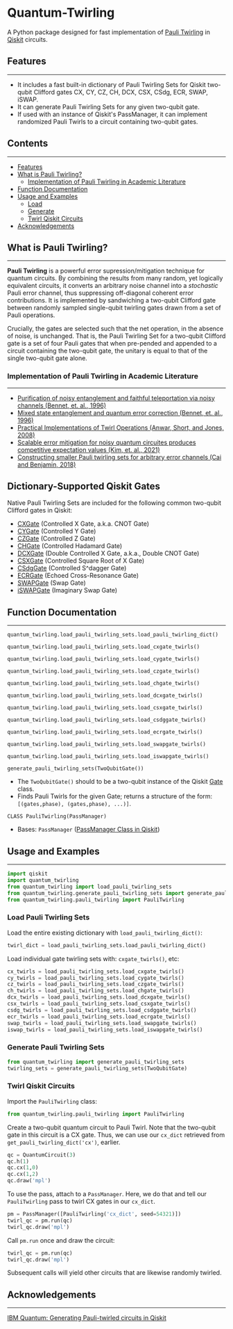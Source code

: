 # Quantum-Twirling
A Python package designed for fast implementation of [Pauli Twirling](/#What-Is-Pauli-Twirling?) in [Qiskit](https://qiskit.org/documentation/) circuits.


## Features
--- 
- It includes a fast built-in dictionary of Pauli Twirling Sets for Qiskit two-qubit Clifford gates CX, CY, CZ, CH, DCX, CSX, CSdg, ECR, SWAP, iSWAP.
- It can generate Pauli Twirling Sets for any given two-qubit gate.
- If used with an instance of Qiskit's PassManager, it can implement randomized Pauli Twirls to a circuit containing two-qubit gates.


## Contents
---
- [Features](/#Features)
- [What is Pauli Twirling?](/#What-is-Pauli-Twirling?)
  - [Implementation of Pauli Twirling in Academic Literature](#/Implementation-of-Pauli-Twirling)
- [Function Documentation](/#Function-Documentation)
- [Usage and Examples](/#Usage-and-Examples)
  - [Load](/#Load-Pauli-Twirling-Sets)
  - [Generate](/#Generate-Pauli-Twirling-Sets)
  - [Twirl Qiskit Circuits](/#Twirl-Qiskit-Circuits)
- [Acknowledgements](/#Acknowledgements)


## What is Pauli Twirling?
---
**Pauli Twirling** is a powerful error supression/mitigation technique for quantum circuits.
By combining the results from many random, yet logically equivalent circuits, it converts an arbitrary noise channel into a *stochastic* Pauli error channel, thus suppressing off-diagonal coherent error contributions. 
It is implemented by sandwiching a two-qubit Clifford gate between randomly sampled single-qubit twirling gates drawn from a set of Pauli operations.

Crucially, the gates are selected such that the net operation, in the absence of noise, is unchanged.
That is, the Pauli Twirling Set for a two-qubit Clifford gate is a set of four Pauli gates that when pre-pended and appended to a circuit containing the two-qubit gate, the unitary is equal to that of the single two-qubit gate alone.

### Implementation of Pauli Twirling in Academic Literature
---
- [Purification of noisy entanglement and faithful teleportation via noisy channels (Bennet, et. al., 1996)](https://arxiv.org/abs/quant-ph/9511027)
- [Mixed state entanglement and quantum error correction (Bennet, et. al., 1996)](https://arxiv.org/abs/quant-ph/9604024)
- [Practical Implementations of Twirl Operations (Anwar, Short, and Jones, 2008)](https://arxiv.org/pdf/quant-ph/0409142.pdf)
- [Scalable error mitigation for noisy quantum circuites produces competitive expectation values (Kim, et. al., 2021)](https://www.nature.com/articles/s41567-022-01914-3)
- [Constructing smaller Pauli twirling sets for arbitrary error channels (Cai and Benjamin, 2018)](https://arxiv.org/abs/1807.04973v3)


## Dictionary-Supported Qiskit Gates 
Native Pauli Twirling Sets are included for the following common two-qubit Clifford gates in Qiskit: 
- [CXGate](https://qiskit.org/documentation/stubs/qiskit.circuit.library.CXGate.html) (Controlled X Gate, a.k.a. CNOT Gate)
- [CYGate](https://qiskit.org/documentation/stubs/qiskit.circuit.library.CYGate.html) (Controlled Y Gate)
- [CZGate](https://qiskit.org/documentation/stubs/qiskit.circuit.library.CZGate.html) (Controlled Z Gate)
- [CHGate](https://qiskit.org/documentation/stubs/qiskit.circuit.library.CHGate.html) (Controlled Hadamard Gate)
- [DCXGate](https://qiskit.org/documentation/stubs/qiskit.circuit.library.DCXGate.html) (Double Controlled X Gate, a.k.a., Double CNOT Gate)
- [CSXGate](https://qiskit.org/documentation/stubs/qiskit.circuit.library.CSXGate.html) (Controlled Square Root of X Gate)
- [CSdgGate](https://qiskit.org/documentation/stubs/qiskit.circuit.library.CSdgGate.html) (Controlled S^dagger Gate)
- [ECRGate](https://qiskit.org/documentation/stubs/qiskit.circuit.library.ECRGate.html) (Echoed Cross-Resonance Gate)
- [SWAPGate](https://qiskit.org/documentation/stubs/qiskit.circuit.library.SwapGate.html) (Swap Gate)
- [iSWAPGate](https://qiskit.org/documentation/stubs/qiskit.circuit.library.iSwapGate.html) (Imaginary Swap Gate)


## Function Documentation
---
`quantum_twirling.load_pauli_twirling_sets.load_pauli_twirling_dict()`

`quantum_twirling.load_pauli_twirling_sets.load_cxgate_twirls()`

`quantum_twirling.load_pauli_twirling_sets.load_cygate_twirls()`

`quantum_twirling.load_pauli_twirling_sets.load_czgate_twirls()`

`quantum_twirling.load_pauli_twirling_sets.load_chgate_twirls()`

`quantum_twirling.load_pauli_twirling_sets.load_dcxgate_twirls()`

`quantum_twirling.load_pauli_twirling_sets.load_csxgate_twirls()`

`quantum_twirling.load_pauli_twirling_sets.load_csdggate_twirls()`

`quantum_twirling.load_pauli_twirling_sets.load_ecrgate_twirls()`

`quantum_twirling.load_pauli_twirling_sets.load_swapgate_twirls()`

`quantum_twirling.load_pauli_twirling_sets.load_iswapgate_twirls()`


`generate_pauli_twirling_sets(TwoQubitGate())`
- The `TwoQubitGate()` should to be a two-qubit instance of the Qiskit [Gate](https://qiskit.org/documentation/stubs/qiskit.circuit.Gate.html) class.
- Finds Pauli Twirls for the given Gate; returns a structure of the form: `[(gates,phase), (gates,phase), ...)]`.

`CLASS PauliTwirling(PassManager)`
-  Bases: `PassManager` ([PassManager Class in Qiskit](https://qiskit.org/documentation/stubs/qiskit.transpiler.PassManager.html))


## Usage and Examples
---

```python
import qiskit
import quantum_twirling
from quantum_twirling import load_pauli_twirling_sets
from quantum_twirling.generate_pauli_twirling_sets import generate_pauli_twirling_sets
from quantum_twirling.pauli_twirling import PauliTwirling
```

### Load Pauli Twirling Sets
Load the entire existing dictionary with `load_pauli_twirling_dict()`:
```python
twirl_dict = load_pauli_twirling_sets.load_pauli_twirling_dict()
```
Load individual gate twirling sets with: `cxgate_twirls()`, etc:
```python
cx_twirls = load_pauli_twirling_sets.load_cxgate_twirls()
cy_twirls = load_pauli_twirling_sets.load_cygate_twirls()
cz_twirls = load_pauli_twirling_sets.load_czgate_twirls()
ch_twirls = load_pauli_twirling_sets.load_chgate_twirls()
dcx_twirls = load_pauli_twirling_sets.load_dcxgate_twirls()
csx_twirls = load_pauli_twirling_sets.load_csxgate_twirls()
csdg_twirls = load_pauli_twirling_sets.load_csdggate_twirls()
ecr_twirls = load_pauli_twirling_sets.load_ecrgate_twirls()
swap_twirls = load_pauli_twirling_sets.load_swapgate_twirls()
iswap_twirls = load_pauli_twirling_sets.load_iswapgate_twirls()
```

### Generate Pauli Twirling Sets
```python
from quantum_twirling import generate_pauli_twirling_sets
twirling_sets = generate_pauli_twirling_sets(TwoQubitGate)
```

### Twirl Qiskit Circuits
Import the `PauliTwirling` class:
```python
from quantum_twirling.pauli_twirling import PauliTwirling
```
Create a two-qubit quantum circuit to Pauli Twirl.
Note that the two-qubit gate in this circuit is a CX gate. 
Thus, we can use our `cx_dict` retrieved from `get_pauli_twirling_dict('cx')`, earlier.
```python
qc = QuantumCircuit(3)
qc.h(1)
qc.cx(1,0)
qc.cx(1,2)
qc.draw('mpl')
```
To use the pass, attach to a `PassManager`. 
Here, we do that and tell our `PauliTwirling` pass to twirl CX gates in our `cx_dict`.
```python
pm = PassManager([PauliTwirling('cx_dict', seed=54321)])
twirl_qc = pm.run(qc)
twirl_qc.draw('mpl')
```
Call `pm.run` once and draw the circuit:
```python
twirl_qc = pm.run(qc)
twirl_qc.draw('mpl')
```
Subsequent calls will yield other circuits that are likewise randomly twirled.


## Acknowledgements
---
[IBM Quantum: Generating Pauli-twirled circuits in Qiskit](https://quantum-enablement.org/posts/2023/2023-02-02-pauli_twirling.html)



